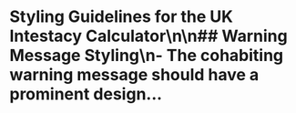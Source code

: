 # Styling Guidelines for the UK Intestacy Calculator\n\n## Warning Message Styling\n- The cohabiting warning message should have a prominent design...
